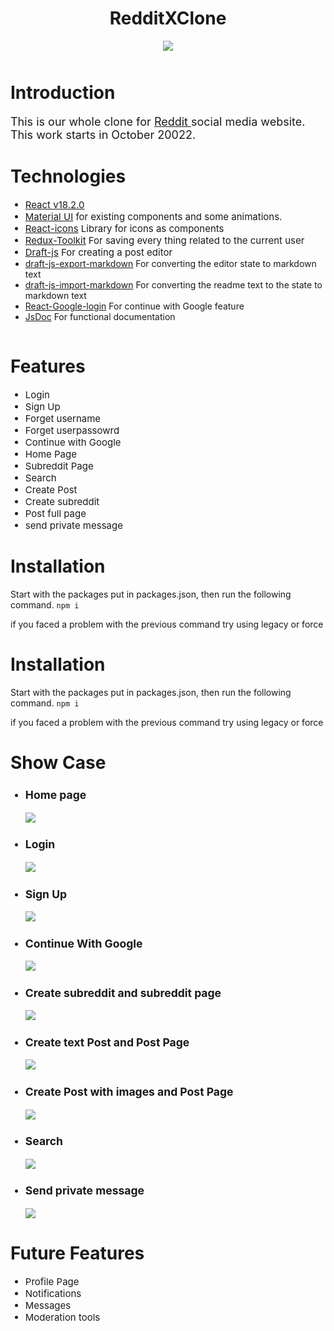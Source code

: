 <header style="display: flex; flex-direction: column; align-items: center; justify-content: center; border-bottom: 1px solid white;margin-bottom: 35px">
<h1 style="text-align: center; font-weight:700"> RedditXClone </h1>

<div style="margin-bottom: 10px">
    <img src="./readme_images/reddit.png" >
</div>
<div>
</div>
</header>
<div>
    <h1 style="font-weight:700;">Introduction</h1>
      <p style="font-size:18px;">This is our whole clone for <a href="https://swproject.demosfortest.com/">Reddit </a>social media website. This work starts in October 20022.</p>
      
    
</div>

<div style="border-bottom: 1px solid white; margin-bottom: 10px">
    <h1 style="font-weight:700;">Technologies</h1>
      <ul>
        <li style="font-size: 15px;"><a href="https://reactjs.org/">React v18.2.0</a></li>
        <li style="font-size: 15px;"><a href="https://mui.com/">Material UI</a> for existing components and some animations.</li>
        <li style="font-size: 15px;"><a href="https://react-icons.github.io/react-icons/search">React-icons</a> Library for icons as components</li>
        <li style="font-size: 15px;"><a href="https://redux-toolkit.js.org/">Redux-Toolkit</a> For saving every thing related to the current user</li>
        <li style="font-size: 15px;"><a href="https://draftjs.org/">Draft-js</a> For creating a post editor</li>
        <li><a href="https://www.npmjs.com/package/draft-js-export-markdown">draft-js-export-markdown</a> For converting the editor state to markdown text</li>
        <li><a href="https://www.npmjs.com/package/draft-js-import-markdown">draft-js-import-markdown</a> For converting the readme text to the  state to markdown text</li>
         <li><a href="https://www.npmjs.com/package/react-google-login">React-Google-login</a> For continue with Google feature</li>
        <li><a href="https://jsdoc.app/">JsDoc</a> For functional documentation</li>
      </ul>
      
    
</div>

<div>
    <h1 style="font-weight:700;">Features</h1>
      <ul>
        <li style="font-size: 15px;">Login</li>
      <li style="font-size: 15px;">Sign Up</li>
      <li style="font-size: 15px;">Forget username</li>
      <li style="font-size: 15px;">Forget userpassowrd</li>
      <li style="font-size: 15px;">Continue with Google</li>
      <li style="font-size: 15px;">Home Page</li>
      <li style="font-size: 15px;">Subreddit Page</li>
      <li style="font-size: 15px;">Search</li>
      <li style="font-size: 15px;">Create Post</li>
      <li style="font-size: 15px;">Create subreddit</li>
      <li style="font-size: 15px;">Post full page</li>
      <li style="font-size: 15px;">send private message</li>
      </ul>
    
</div>


<div>
    <h1 style="font-weight:700;">Installation</h1>
    <p>
        Start with the packages put in packages.json, then run the following command. 
        <code>npm i</code>
        <p>
            if you faced a problem with the previous command try using legacy or force
        </p>
    </p>
      
</div>

<div>
    <h1 style="font-weight:700;">Installation</h1>
    <p>
        Start with the packages put in packages.json, then run the following command. 
        <code>npm i</code>
        <p>
            if you faced a problem with the previous command try using legacy or force
        </p>
    </p>
      
</div>

<div>
    <h1 style="font-weight:700;">Show Case</h1>
      <ul>
        <li style="font-size: 15px;">
            <h3>Home page</h3>
             <img src="./readme_images/home_page.gif">
        </li>
        <li style="font-size: 15px;">
            <h3>Login</h3>
             <img src="./readme_images/login.gif">
        </li>
        <li style="font-size: 15px;">
            <h3>Sign Up</h3>
        <img src="./readme_images/sign_up.gif">
        </li>
        <li style="font-size: 15px;">
            <h3>Continue With Google</h3>
        <img src="./readme_images/google.gif">
        </li>
        <li style="font-size: 15px;">
            <h3>Create subreddit and subreddit page</h3>
            <img src="./readme_images/cs.gif">
        </li>
        <li style="font-size: 15px;">
            <h3>Create text Post and Post Page</h3>
            <img src="./readme_images/cp_text.gif">
        </li>
        <li style="font-size: 15px;">
            <h3>Create Post with images and Post Page</h3>
            <img src="./readme_images/cp_images.gif">
        </li>
        <li style="font-size: 15px;">
            <h3>Search</h3>
            <img src="./readme_images/search.gif">
        </li>
        <li style="font-size: 15px;">
            <h3>Send private message</h3>
            <img src="./readme_images/mess.gif">
        </li>
      </ul>
      
    
</div>

<div>
    <h1 style="font-weight:700;">Future Features</h1>
    <ul>
        <li style="font-size: 15px;">Profile Page</li>
      <li style="font-size: 15px;">Notifications</li>
      <li style="font-size: 15px;">Messages</li>
      <li style="font-size: 15px;">Moderation tools</li>
    </ul>
      
</div>